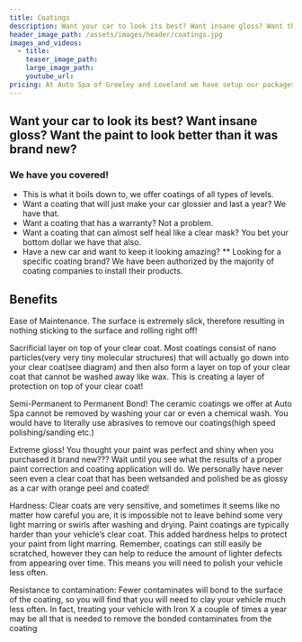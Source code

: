 ```yaml
---
title: Coatings
description: Want your car to look its best? Want insane gloss? Want the paint to look better than it was brand new? We have you covered.
header_image_path: /assets/images/header/coatings.jpg
images_and_videos:
  - title:
    teaser_image_path: 
    large_image_path: 
    youtube_url:
pricing: At Auto Spa of Greeley and Loveland we have setup our packages and options to try our best to meet everyone’s requirements and needs when it comes to a vehicle coating. We have packages available ranging from a 1 year coating at $299 to a lifetime or even a self healing coating for $2999(depending on vehicle). It’s always best to call or stop in the shop to discuss options and pricing.
---
```


## Want your car to look its best? Want insane gloss? Want the paint to look better than it was brand new? 
### We have you covered! 

* This is what it boils down to, we offer coatings of all types of levels. 
* Want a coating that will just make your car glossier and last a year? We have that. 
* Want a coating that has a warranty? Not a problem. 
* Want a coating that can almost self heal like a clear mask? You bet your bottom dollar we have that also. 
* Have a new car and want to keep it looking amazing?
** Looking for a specific coating brand? We have been authorized by the majority of coating companies to install their products.


## Benefits
Ease of Maintenance. The surface is extremely slick, therefore resulting in nothing sticking to the surface and rolling right off!

Sacrificial layer on top of your clear coat. Most coatings consist of nano particles(very very tiny molecular structures) that will actually go down into your clear coat(see diagram) and then also form a layer on top of your clear coat that cannot be washed away like wax. This is creating a layer of protection on top of your clear coat!

Semi-Permanent to Permanent Bond! The ceramic coatings we offer at Auto Spa cannot be removed by washing your car or even a chemical wash. You would have to literally use abrasives to remove our coatings(high speed polishing/sanding etc.)

Extreme gloss! You thought your paint was perfect and shiny when you purchased it brand new??? Wait until you see what the results of a proper paint correction and coating application will do. We personally have never seen even a clear coat that has been wetsanded and polished be as glossy as a car with orange peel and coated!

Hardness: Clear coats are very sensitive, and sometimes it seems like no matter how careful you are, it is impossible not to leave behind some very light marring or swirls after washing and drying.  Paint coatings are typically harder than your vehicle’s clear coat. This added hardness helps to protect your paint from light marring.  Remember, coatings can still easily be scratched, however they can help to reduce the amount of lighter defects from appearing over time.  This means you will need to polish your vehicle less often.

Resistance to contamination: Fewer contaminates will bond to the surface of the coating, so you will find that you will need to clay your vehicle much less often.  In fact, treating your vehicle with Iron X a couple of times a year may be all that is needed to remove the bonded contaminates from the coating
